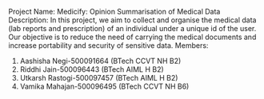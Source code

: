 Project Name: Medicify: Opinion Summarisation of Medical Data
Description: 
In this project, we aim to collect and organise the medical data (lab reports and prescription) of an individual under a unique id of the user.
Our objective is to reduce the need of carrying the medical documents and increase portability and security of sensitive data.
Members:
1. Aashisha Negi-500091664 (BTech CCVT NH B2)
2. Riddhi Jain-500096443 (BTech AIML H B2)
3. Utkarsh Rastogi-500097457 (BTech AIML H B2)
4. Vamika Mahajan-500096495 (BTech CCVT NH B6)
